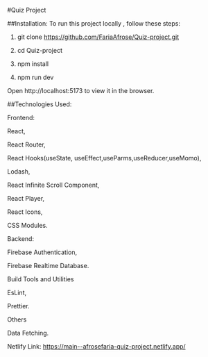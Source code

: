 #Quiz Project

##Installation:
To run this project locally , follow these steps:

1. git clone https://github.com/FariaAfrose/Quiz-project.git

2. cd Quiz-project

3. npm install

4. npm run dev

Open http://localhost:5173 to view it in the browser.

##Technologies Used:

Frontend:

 React,
 
 React Router,
 
 React Hooks(useState, useEffect,useParms,useReducer,useMomo),
 
 Lodash,
 
 React Infinite Scroll Component,
 
 React Player,
 
 React Icons,
 
 CSS Modules.

Backend:

 Firebase Authentication,
 
 Firebase Realtime Database.

Build Tools and Utilities

 EsLint,
 
 Prettier.

Others

 Data Fetching.

Netlify Link:  https://main--afrosefaria-quiz-project.netlify.app/
